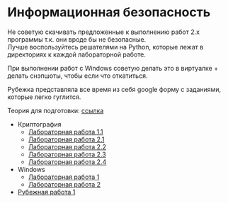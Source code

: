 # Информационная безопасность
Не советую скачивать предложенные к выполнению работ 2.x программы т.к. они вроде бы не безопасные.  
Лучше воспользуйтесь решателями на Python, которые лежат в директориях к каждой лабораторной работе.

При выполнении работ с Windows советую делать это в виртуалке + делать снэпшоты, чтобы если что откатиться.

Рубежка представляла все время из себя google форму с заданиями, которые легко гуглится.

Теория для подготовки: [ссылка](https://github.com/band-of-four/cheatsheets/tree/master/information_security)

+ Криптография
  + [Лабораторная работа 1.1](./Cryptography/LAB_1)
  + [Лабораторная работа 2.1](./Cryptography/LAB_2)
  + [Лабораторная работа 2.2](./Cryptography/LAB_3)
  + [Лабораторная работа 2.3](./Cryptography/LAB_4)
  + [Лабораторная работа 2.4](./Cryptography/LAB_5)
+ Windows
  + [Лабораторная работа 1](./Windows/LAB_1)
  + [Лабораторная работа 2](./Windows/LAB_2)
+ [Рубежная работа 1](./docs/Инфобез%20рубежка.pdf)